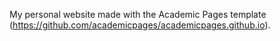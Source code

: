 My personal website made with the Academic Pages template (https://github.com/academicpages/academicpages.github.io).